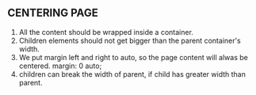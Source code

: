 ## CENTERING PAGE

1. All the content should be wrapped inside a container.
2. Children elements should not get bigger than the parent container's width.
3. We put margin left and right to auto, so the page content will alwas be centered.
   margin: 0 auto;
4. children can break the width of parent, if child has greater width than parent.
